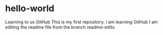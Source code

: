 # hello-world
Learning to us GitHub
This is my first repository. I am learning GitHub
I am editing the readme file from the branch readme-edits. 
